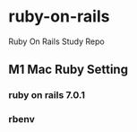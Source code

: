 # ruby-on-rails
Ruby On Rails Study Repo

## M1 Mac Ruby Setting
### ruby on rails 7.0.1
### rbenv

## 
